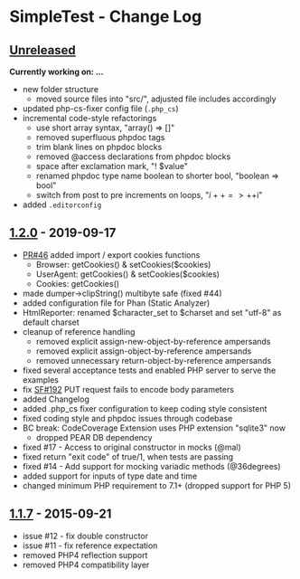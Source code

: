 # SimpleTest - Change Log

## [Unreleased]

**Currently working on: ...**

* new folder structure
  - moved source files into "src/", adjusted file includes accordingly
* updated php-cs-fixer config file (`.php_cs`)
* incremental code-style refactorings
  - use short array syntax, "array() => []"
  - removed superfluous phpdoc tags
  - trim blank lines on phpdoc blocks
  - removed @access declarations from phpdoc blocks
  - space after exclamation mark, "! $value"
  - renamed phpdoc type name boolean to shorter bool, "boolean => bool"
  - switch from post to pre increments on loops, "$i++ => ++$i"
* added `.editorconfig`

## [1.2.0] - 2019-09-17

* [PR#46] added import / export cookies functions
   - Browser: getCookies() & setCookies($cookies)
   - UserAgent: getCookies() & setCookies($cookies)
   - Cookies: getCookies()
* made dumper->clipString() multibyte safe (fixed #44)
* added configuration file for Phan (Static Analyzer)
* HtmlReporter: renamed $character_set to $charset and set "utf-8" as default charset
* cleanup of reference handling
  - removed explicit assign-new-object-by-reference ampersands
  - removed explicit assign-object-by-reference ampersands
  - removed unnecessary return-object-by-reference ampersands
* fixed several acceptance tests and enabled PHP server to serve the examples
* fix [SF#192](http://sourceforge.net/p/simpletest/bugs/192/) PUT request fails to encode body parameters
* added Changelog
* added .php_cs fixer configuration to keep coding style consistent
* fixed coding style and phpdoc issues through codebase
* BC break: CodeCoverage Extension uses PHP extension "sqlite3" now
  - dropped PEAR DB dependency
* fixed #17 - Access to original constructor in mocks (@mal)
* fixed return "exit code" of true/1, when tests are passing
* fixed #14 - Add support for mocking variadic methods (@36degrees)
* added support for inputs of type date and time
* changed minimum PHP requirement to 7.1+ (dropped support for PHP 5) 

## [1.1.7] - 2015-09-21

* issue #12 - fix double constructor
* issue #11 - fix reference expectation
* removed PHP4 reflection support
* removed PHP4 compatibility layer

[Unreleased]: https://github.com/simpletest/simpletest/compare/v1.2.0...HEAD
[1.2.0]: https://github.com/simpletest/simpletest/compare/v1.1.7...v1.2.0
[1.1.7]: https://github.com/simpletest/simpletest/compare/v1.1.6...v1.1.7

[PR#46]: https://github.com/simpletest/simpletest/pull/46
